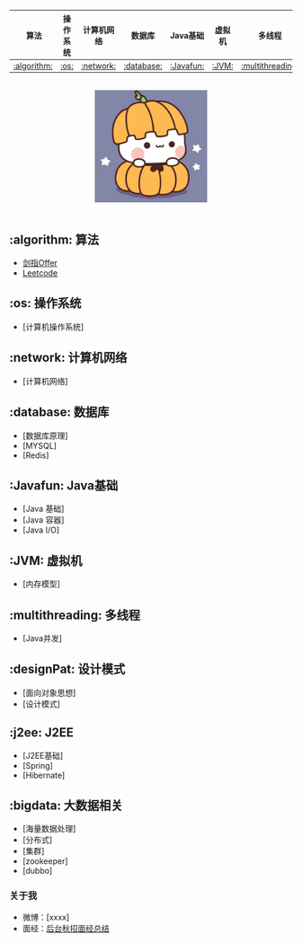| &nbsp;算法| 操作系统 | 计算机网络 | 数据库 | Java基础 | 虚拟机 | 多线程 | 设计模式 | J2EE | 大数据相关 |
| :---: | :----: | :---: | :----: | :----: | :----: | :----: | :----: | :----: | :----: |
| [:algorithm:](#algorithm-算法) | [:os:](#os-操作系统) | [:network:](#network-计算机网络) | [:database:](#database-数据库) | [:Javafun:](#Javafun-Java基础) |[:JVM:](#JVM-虚拟机)| [:multithreading:](#multithreading-多线程) |[:designPat:](#designPat-设计模式)| [:j2ee:](#j2ee-J2EE) |[:bigdata:](#bigdata-大数据相关)|

<br>
<div align="center">
    <img src="picture/touxiang.jpeg" width="200px">
</div>
<br>

## :algorithm: 算法

- [剑指Offer](https://github.com/dannyxddd/CSRecord/blob/master/剑指offer目录.md)
- [Leetcode](https://github.com/dannyxddd/CSRecord/blob/master/LeetCode目录.md)

## :os: 操作系统

- [计算机操作系统]

## :network: 计算机网络 

- [计算机网络]

## :database: 数据库

- [数据库原理]
- [MYSQL]
- [Redis]

## :Javafun: Java基础 

- [Java 基础]
- [Java 容器]
- [Java I/O]

## :JVM: 虚拟机

- [内存模型]

## :multithreading: 多线程 

- [Java并发]

## :designPat: 设计模式

- [面向对象思想]
- [设计模式]

## :j2ee: J2EE

- [J2EE基础]
- [Spring]
- [Hibernate]

## :bigdata: 大数据相关

- [海量数据处理]
- [分布式]
- [集群]
- [zookeeper]
- [dubbo]


### 关于我

- 微博：[xxxx]
- 面经：[后台秋招面经总结](https://www.nowcoder.com/discuss/277527)

